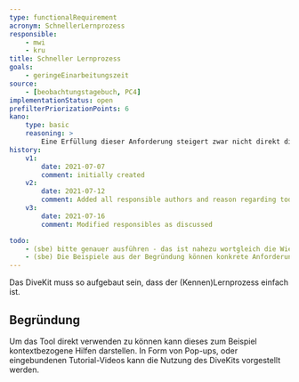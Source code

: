 ```yaml
---
type: functionalRequirement
acronym: SchnellerLernprozess
responsible:
    - mwi
    - kru
title: Schneller Lernprozess
goals:
    - geringeEinarbeitungszeit
source:
    - [beobachtungstagebuch, PC4]
implementationStatus: open
prefilterPriorizationPoints: 6
kano:
    type: basic
    reasoning: >
        Eine Erfüllung dieser Anforderung steigert zwar nicht direkt die Zufriedenheit, sorgt jedoch bei Fehlen dafür, dass die Unzufriedenheit stark zunimmt. Ein schneller (Kennen)Lernprozess wird als Basisfaktor eingestuft, da eine einfache, unkomplizierte Vorstellung des Systems ausschlaggebend ist, um effizient und effektiv damit arbeiten zu können. Fehlt diese Anforderung, so wird die Unzufriedenheit stark zu nehmen, da man meist zu anfang nicht weiß, wie mit dem System umgegangen werden muss. Auch der weitere Lernprozess sollte möglichst einfach gestaltet sein, andernfalls könnte die Nutzung demotivierend werden.
history:
    v1:
        date: 2021-07-07
        comment: initially created
    v2:
        date: 2021-07-12
        comment: Added all responsible authors and reason regarding todo
    v3:
        date: 2021-07-16
        comment: Modified responsibles as discussed

todo:
    - (sbe) bitte genauer ausführen - das ist nahezu wortgleich die Wiederholung des Ziels. Welche Features braucht DiveKit, um das Ziel umzusetzen? Sonst bitte eher löschen, hat dann keinen Mehrwert. 
    - (sbe) Die Beispiele aus der Begründung können konkrete Anforderungen sein, die auf das Ziel einzahlen. 
---
```


Das DiveKit muss so aufgebaut sein, dass der (Kennen)Lernprozess einfach ist.

## Begründung

Um das Tool direkt verwenden zu können kann dieses zum Beispiel kontextbezogene Hilfen darstellen. In Form von Pop-ups, oder eingebundenen Tutorial-Videos kann die Nutzung des DiveKits vorgestellt werden.
